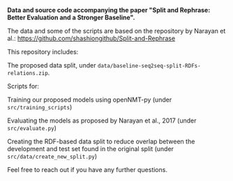 **Data and source code accompanying the paper "Split and Rephrase: Better Evaluation and a Stronger Baseline".**

The data and some of the scripts are based on the repository by Narayan et al.: https://github.com/shashiongithub/Split-and-Rephrase

This repository includes: 

The proposed data split, under `data/baseline-seq2seq-split-RDFs-relations.zip`.

Scripts for: 

Training our proposed models using openNMT-py (under `src/training_scripts`)

Evaluating the models as proposed by Narayan et al., 2017 (under `src/evaluate.py`)

Creating the RDF-based data split to reduce overlap between the development and test set found in the original split (under `src/data/create_new_split.py`)

Feel free to reach out if you have any further questions.